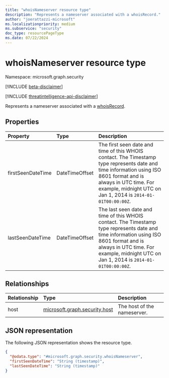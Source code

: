 ```yaml
---
title: "whoisNameserver resource type"
description: "Represents a nameserver associated with a whoisRecord."
author: "joerattazzi-microsoft"
ms.localizationpriority: medium
ms.subservice: "security"
doc_type: resourcePageType
ms.date: 07/22/2024
---
```


# whoisNameserver resource type

Namespace: microsoft.graph.security

[!INCLUDE [beta-disclaimer](../../includes/beta-disclaimer.md)]

[!INCLUDE [threatintelligence-api-disclaimer](../../includes/threatintelligence-api-disclaimer.md)]

Represents a nameserver associated with a [whoisRecord](../resources/security-whoisrecord.md).

## Properties

|Property|Type|Description|
|:---|:---|:---|
|firstSeenDateTime|DateTimeOffset|The first seen date and time of this WHOIS contact. The Timestamp type represents date and time information using ISO 8601 format and is always in UTC time. For example, midnight UTC on Jan 1, 2014 is `2014-01-01T00:00:00Z`.|
|lastSeenDateTime|DateTimeOffset|The last seen date and time of this WHOIS contact. The Timestamp type represents date and time information using ISO 8601 format and is always in UTC time. For example, midnight UTC on Jan 1, 2014 is `2014-01-01T00:00:00Z`.|

## Relationships

|Relationship|Type|Description|
|:---|:---|:---|
|host|[microsoft.graph.security.host](../resources/security-host.md)|The host of the nameserver.|

## JSON representation

The following JSON representation shows the resource type.

<!-- {
  "blockType": "resource",
  "@odata.type": "microsoft.graph.security.whoisNameserver"
}
-->
``` json
{
  "@odata.type": "#microsoft.graph.security.whoisNameserver",
  "firstSeenDateTime": "String (timestamp)",
  "lastSeenDateTime": "String (timestamp)"
}
```
